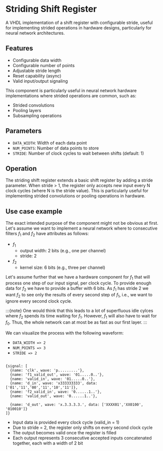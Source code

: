 # Striding Shift Register

A VHDL implementation of a shift register with configurable stride, useful for implementing strided operations in hardware designs, particularly for neural network architectures.

## Features

- Configurable data width
- Configurable number of points
- Adjustable stride length
- Reset capability (async)
- Valid input/output signaling


This component is particularly useful in neural network hardware implementations where strided operations are common, such as:

- Strided convolutions
- Pooling layers
- Subsampling operations


## Parameters

- `DATA_WIDTH`: Width of each data point
- `NUM_POINTS`: Number of data points to store
- `STRIDE`: Number of clock cycles to wait between shifts (default: 1)

## Operation

The striding shift register extends a basic shift register by adding a stride parameter. When stride > 1, the register only accepts new input every N clock cycles (where N is the stride value). This is particularly useful for implementing strided convolutions or pooling operations in hardware.

## Use case example


The exact intended purpose of the component might not be obvious at first.
Let's assume we want to implement a neural
network where to consecutive filters
$f_1$ and $f_2$ have attributes as follows:

- $f_1$
  - output width: 2 bits (e.g., one per channel)
  - stride: 2
- $f_2$
  - kernel size: 6 bits (e.g., three per channel)

Let's assume further that we have a hardware component for $f_1$ that will process one step of our input signal, per clock cycle.
To provide enough data for $f_2$ we have to provide a buffer with 6 bits.
As $f_1$ has stride 2 we want $f_2$ to see only the results of every second step of $f_1$, i.e., we want to ignore every second clock cycle.

:::{note}
One would think that this leads to a lot of superfluous idle cylces where $f_2$ spends its time waiting for $f_1$.
However, $f_1$ will also have to wait for $f_0$.
Thus, the whole network can at most be as fast as our first layer.
:::

We can visualize the process with the following waveform:

- `DATA_WIDTH => 2`
- `NUM_POINTS => 3`
- `STRIDE => 2`

``` wavedrom

{signal: [
  {name: 'clk', wave: 'p.........'},
  {name: 'f1_valid_out', wave: '01.....0..'},
  {name: 'valid_in', wave: '01.....0..'},
  {name: 'd_in', wave: 'x333333333', data: ['01','11','00','11','10','11']},
  {name: 'f2_valid_in', wave: '0......1..'},
  {name: 'valid_out', wave: '0......1..'},

  {name: 'd_out', wave: 'x.3.3.3.3.', data: ['XXXX01','XX0100', '010010']}
]}
```

- Input data is provided every clock cycle (valid_in = 1)
- Due to stride = 2, the register only shifts on every second clock cycle
- The output becomes valid once the register is filled
- Each output represents 3 consecutive accepted inputs concatenated together, each with a width of 2 bit

